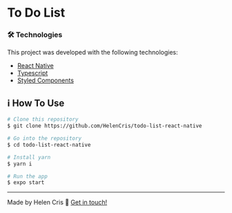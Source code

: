 # To Do List
### 🛠 Technologies

This project was developed with the following technologies:

- [React Native](https://reactnative.dev/)
- [Typescript]()
- [Styled Components]()

## :information_source: How To Use


```bash
# Clone this repository
$ git clone https://github.com/HelenCris/todo-list-react-native 

# Go into the repository
$ cd todo-list-react-native

# Install yarn
$ yarn i

# Run the app 
$ expo start
```


---

Made by Helen Cris :wave: [Get in touch!](https://www.linkedin.com/in/helen-cris-fernandes/)